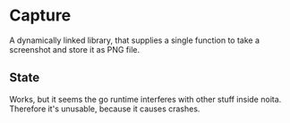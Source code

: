 # Capture

A dynamically linked library, that supplies a single function to take a screenshot and store it as PNG file.

## State

Works, but it seems the go runtime interferes with other stuff inside noita. Therefore it's unusable, because it causes crashes.

